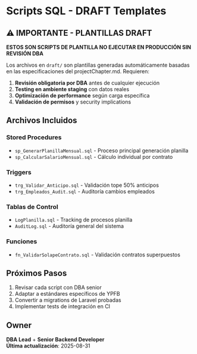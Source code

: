 # Scripts SQL - DRAFT Templates

## ⚠️ IMPORTANTE - PLANTILLAS DRAFT

**ESTOS SON SCRIPTS DE PLANTILLA NO EJECUTAR EN PRODUCCIÓN SIN REVISIÓN DBA**

Los archivos en `draft/` son plantillas generadas automáticamente basadas en las especificaciones del projectChapter.md. Requieren:

1. **Revisión obligatoria por DBA** antes de cualquier ejecución
2. **Testing en ambiente staging** con datos reales
3. **Optimización de performance** según carga específica
4. **Validación de permisos** y security implications

## Archivos Incluidos

### Stored Procedures
- `sp_GenerarPlanillaMensual.sql` - Proceso principal generación planilla
- `sp_CalcularSalarioMensual.sql` - Cálculo individual por contrato

### Triggers
- `trg_Validar_Anticipo.sql` - Validación tope 50% anticipos
- `trg_Empleados_Audit.sql` - Auditoría cambios empleados

### Tablas de Control
- `LogPlanilla.sql` - Tracking de procesos planilla
- `AuditLog.sql` - Auditoría general del sistema

### Funciones
- `fn_ValidarSolapeContrato.sql` - Validación contratos superpuestos

## Próximos Pasos

1. Revisar cada script con DBA senior
2. Adaptar a estándares específicos de YPFB
3. Convertir a migrations de Laravel probadas
4. Implementar tests de integración en CI

## Owner
**DBA Lead** + **Senior Backend Developer**  
**Última actualización**: 2025-08-31